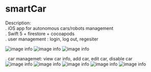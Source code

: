 # smartCar

Description:<br />
. iOS app for autonomous cars/robots management<br />
. Swift 5 + firestore + cocoapods<br />
. user management : login, log out, regesiter<br />

![image info](https://github.com/fionleung/smartCar/blob/master/carcar/app%20images/sigin.PNG)
![image info](https://github.com/fionleung/smartCar/blob/master/carcar/app%20images/register.PNG)
![image info](https://github.com/fionleung/smartCar/blob/master/carcar/app%20images/logout.PNG)

. car managemet: view car info, add car, edit car, disable car<br />
![image info](https://github.com/fionleung/smartCar/blob/master/carcar/app%20images/carlist.PNG)
![image info](https://github.com/fionleung/smartCar/blob/master/carcar/app%20images/tasklist.jpg)
![image info](https://github.com/fionleung/smartCar/blob/master/carcar/app%20images/tasklist.jpg)
![image info]()
![image info]()
